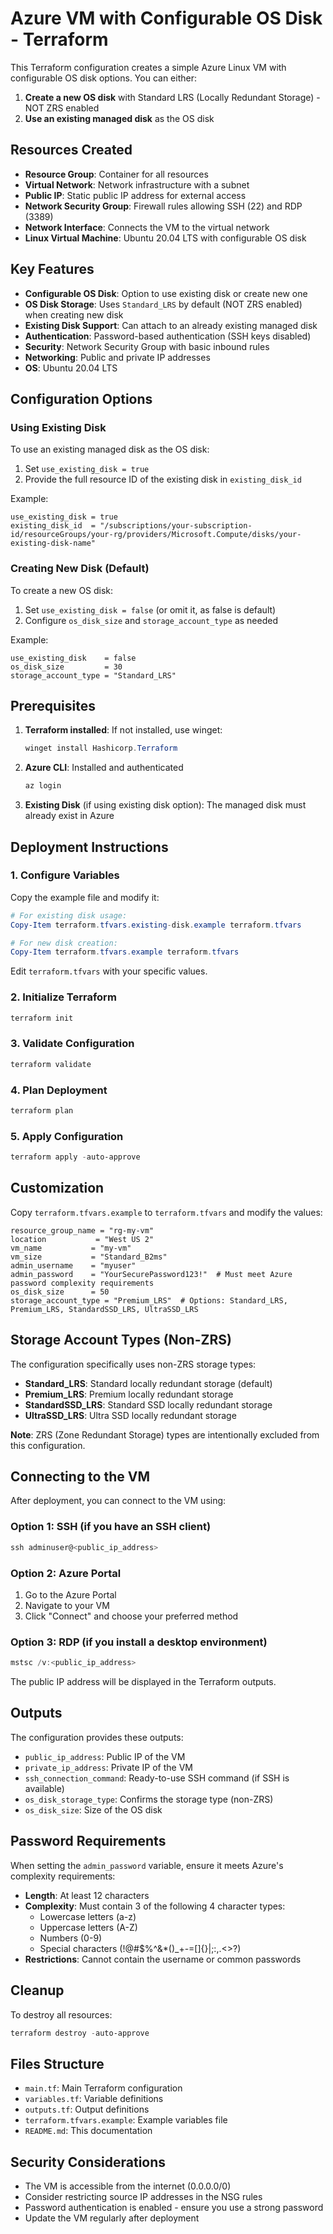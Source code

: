# Azure VM with Configurable OS Disk - Terraform

This Terraform configuration creates a simple Azure Linux VM with configurable OS disk options. You can either:

1. **Create a new OS disk** with Standard LRS (Locally Redundant Storage) - NOT ZRS enabled
2. **Use an existing managed disk** as the OS disk

## Resources Created

- **Resource Group**: Container for all resources
- **Virtual Network**: Network infrastructure with a subnet
- **Public IP**: Static public IP address for external access
- **Network Security Group**: Firewall rules allowing SSH (22) and RDP (3389)
- **Network Interface**: Connects the VM to the virtual network
- **Linux Virtual Machine**: Ubuntu 20.04 LTS with configurable OS disk

## Key Features

- **Configurable OS Disk**: Option to use existing disk or create new one
- **OS Disk Storage**: Uses `Standard_LRS` by default (NOT ZRS enabled) when creating new disk
- **Existing Disk Support**: Can attach to an already existing managed disk
- **Authentication**: Password-based authentication (SSH keys disabled)
- **Security**: Network Security Group with basic inbound rules
- **Networking**: Public and private IP addresses
- **OS**: Ubuntu 20.04 LTS

## Configuration Options

### Using Existing Disk

To use an existing managed disk as the OS disk:

1. Set `use_existing_disk = true`
2. Provide the full resource ID of the existing disk in `existing_disk_id`

Example:
```hcl
use_existing_disk = true
existing_disk_id  = "/subscriptions/your-subscription-id/resourceGroups/your-rg/providers/Microsoft.Compute/disks/your-existing-disk-name"
```

### Creating New Disk (Default)

To create a new OS disk:

1. Set `use_existing_disk = false` (or omit it, as false is default)
2. Configure `os_disk_size` and `storage_account_type` as needed

Example:
```hcl
use_existing_disk    = false
os_disk_size         = 30
storage_account_type = "Standard_LRS"
```

## Prerequisites

1. **Terraform installed**: If not installed, use winget:
   ```powershell
   winget install Hashicorp.Terraform
   ```

2. **Azure CLI**: Installed and authenticated
   ```powershell
   az login
   ```

3. **Existing Disk** (if using existing disk option): The managed disk must already exist in Azure

## Deployment Instructions

### 1. Configure Variables

Copy the example file and modify it:
```powershell
# For existing disk usage:
Copy-Item terraform.tfvars.existing-disk.example terraform.tfvars

# For new disk creation:
Copy-Item terraform.tfvars.example terraform.tfvars
```

Edit `terraform.tfvars` with your specific values.

### 2. Initialize Terraform
```powershell
terraform init
```

### 3. Validate Configuration
```powershell
terraform validate
```

### 4. Plan Deployment
```powershell
terraform plan
```

### 5. Apply Configuration
```powershell
terraform apply -auto-approve
```

## Customization

Copy `terraform.tfvars.example` to `terraform.tfvars` and modify the values:

```hcl
resource_group_name = "rg-my-vm"
location           = "West US 2"
vm_name           = "my-vm"
vm_size           = "Standard_B2ms"
admin_username    = "myuser"
admin_password    = "YourSecurePassword123!"  # Must meet Azure password complexity requirements
os_disk_size      = 50
storage_account_type = "Premium_LRS"  # Options: Standard_LRS, Premium_LRS, StandardSSD_LRS, UltraSSD_LRS
```

## Storage Account Types (Non-ZRS)

The configuration specifically uses non-ZRS storage types:

- **Standard_LRS**: Standard locally redundant storage (default)
- **Premium_LRS**: Premium locally redundant storage
- **StandardSSD_LRS**: Standard SSD locally redundant storage
- **UltraSSD_LRS**: Ultra SSD locally redundant storage

**Note**: ZRS (Zone Redundant Storage) types are intentionally excluded from this configuration.

## Connecting to the VM

After deployment, you can connect to the VM using:

### Option 1: SSH (if you have an SSH client)
```powershell
ssh adminuser@<public_ip_address>
```

### Option 2: Azure Portal
1. Go to the Azure Portal
2. Navigate to your VM
3. Click "Connect" and choose your preferred method

### Option 3: RDP (if you install a desktop environment)
```powershell
mstsc /v:<public_ip_address>
```

The public IP address will be displayed in the Terraform outputs.

## Outputs

The configuration provides these outputs:

- `public_ip_address`: Public IP of the VM
- `private_ip_address`: Private IP of the VM
- `ssh_connection_command`: Ready-to-use SSH command (if SSH is available)
- `os_disk_storage_type`: Confirms the storage type (non-ZRS)
- `os_disk_size`: Size of the OS disk

## Password Requirements

When setting the `admin_password` variable, ensure it meets Azure's complexity requirements:

- **Length**: At least 12 characters
- **Complexity**: Must contain 3 of the following 4 character types:
  - Lowercase letters (a-z)
  - Uppercase letters (A-Z)
  - Numbers (0-9)
  - Special characters (!@#$%^&*()_+-=[]{}|;:,.<>?)
- **Restrictions**: Cannot contain the username or common passwords

## Cleanup

To destroy all resources:

```powershell
terraform destroy -auto-approve
```

## Files Structure

- `main.tf`: Main Terraform configuration
- `variables.tf`: Variable definitions
- `outputs.tf`: Output definitions
- `terraform.tfvars.example`: Example variables file
- `README.md`: This documentation

## Security Considerations

- The VM is accessible from the internet (0.0.0.0/0)
- Consider restricting source IP addresses in the NSG rules
- Password authentication is enabled - ensure you use a strong password
- Update the VM regularly after deployment